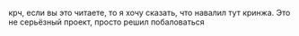 крч, если вы это читаете, то я хочу сказать, что навалил тут кринжа. Это не серьёзный проект, просто решил побаловаться
